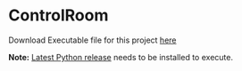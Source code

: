 # ControlRoom

Download Executable file for this project
<a href="https://github.com/deepc15/ControlRoom/blob/master/ControlRoomSetup.exe"> here </a>

<b>Note:</b> <a href="https://www.python.org/downloads/">Latest Python release</a> needs to be installed to execute.

